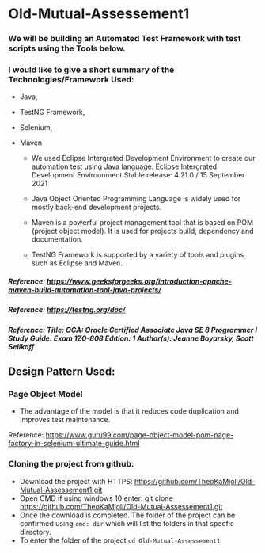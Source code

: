 # Old-Mutual-Assessement1
### We will be building an Automated Test Framework with test scripts using the Tools below.

### I would like to give a short summary of the Technologies/Framework Used: 
* Java, 
* TestNG Framework, 
* Selenium,
* Maven

  * We used Eclipse Intergrated Development Environment to create our automation test using Java language. Eclipse Intergrated Development Enviroonment Stable release: 4.21.0 / 15 September 2021

  * Java Object Oriented Programming Language is widely used for mostly back-end development projects.
  * Maven is a powerful project management tool that is based on POM (project object model). It is used for projects build, dependency and documentation. 
  * TestNG Framework is supported by a variety of tools and plugins such as Eclipse and Maven.
  
##### Reference: https://www.geeksforgeeks.org/introduction-apache-maven-build-automation-tool-java-projects/
##### Reference: https://testng.org/doc/
##### Reference: Title: OCA: Oracle Certified Associate Java SE 8 Programmer I Study Guide: Exam 1Z0-808 Edition: 1 Author(s): Jeanne Boyarsky, Scott Selikoff


## Design Pattern Used: 
### Page Object Model
* The advantage of the model is that it reduces code duplication and improves test maintenance.

Reference: https://www.guru99.com/page-object-model-pom-page-factory-in-selenium-ultimate-guide.html
### Cloning the project from github:
* Download the project with HTTPS: https://github.com/TheoKaMjoli/Old-Mutual-Assessement1.git
* Open CMD if using windows 10 enter: git clone https://github.com/TheoKaMjoli/Old-Mutual-Assessement1.git
* Once the download is completed. The folder of the project can be confirmed using ``cmd: dir`` which will list the folders in that specfic directory.
* To enter the folder of the project ``cd Old-Mutual-Assessement1``
